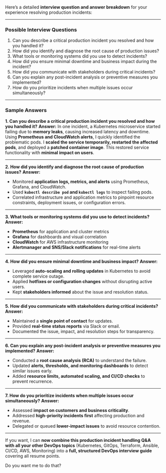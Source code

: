 Here’s a detailed **interview question and answer breakdown** for your experience resolving production incidents:

---

### **Possible Interview Questions**

1. Can you describe a critical production incident you resolved and how you handled it?
2. How did you identify and diagnose the root cause of production issues?
3. What tools or monitoring systems did you use to detect incidents?
4. How did you ensure minimal downtime and business impact during the incident?
5. How did you communicate with stakeholders during critical incidents?
6. Can you explain any post-incident analysis or preventive measures you implemented?
7. How do you prioritize incidents when multiple issues occur simultaneously?

---

### **Sample Answers**

**1. Can you describe a critical production incident you resolved and how you handled it?**
**Answer:**
In one incident, a Kubernetes microservice started failing due to **memory leaks**, causing increased latency and downtime. Using **Prometheus and CloudWatch alerts**, I quickly identified the problematic pods. I **scaled the service temporarily, restarted the affected pods**, and deployed a **patched container image**. This restored service functionality with **minimal impact on users**.

---

**2. How did you identify and diagnose the root cause of production issues?**
**Answer:**

* Monitored **application logs, metrics, and alerts** using Prometheus, Grafana, and CloudWatch.
* Used **`kubectl describe pod` and `kubectl logs`** to inspect failing pods.
* Correlated infrastructure and application metrics to pinpoint resource constraints, deployment issues, or configuration errors.

---

**3. What tools or monitoring systems did you use to detect incidents?**
**Answer:**

* **Prometheus** for application and cluster metrics
* **Grafana** for dashboards and visual correlation
* **CloudWatch** for AWS infrastructure monitoring
* **Alertmanager and SNS/Slack notifications** for real-time alerts

---

**4. How did you ensure minimal downtime and business impact?**
**Answer:**

* Leveraged **auto-scaling and rolling updates** in Kubernetes to avoid complete service outage.
* Applied **hotfixes or configuration changes** without disrupting active users.
* Kept **stakeholders informed** about the issue and resolution status.

---

**5. How did you communicate with stakeholders during critical incidents?**
**Answer:**

* Maintained a **single point of contact** for updates.
* Provided **real-time status reports** via Slack or email.
* Documented the issue, impact, and resolution steps for transparency.

---

**6. Can you explain any post-incident analysis or preventive measures you implemented?**
**Answer:**

* Conducted a **root cause analysis (RCA)** to understand the failure.
* Updated **alerts, thresholds, and monitoring dashboards** to detect similar issues early.
* Added **resource limits, automated scaling, and CI/CD checks** to prevent recurrence.

---

**7. How do you prioritize incidents when multiple issues occur simultaneously?**
**Answer:**

* Assessed **impact on customers and business criticality**.
* Addressed **high-priority incidents first** affecting production and revenue.
* Delegated or queued **lower-impact issues** to avoid resource contention.

---

If you want, I can **now combine this production incident handling Q&A with all your other DevOps topics** (Kubernetes, GitOps, Terraform, Ansible, CI/CD, AWS, Monitoring) into a **full, structured DevOps interview guide** covering all resume points.

Do you want me to do that?
